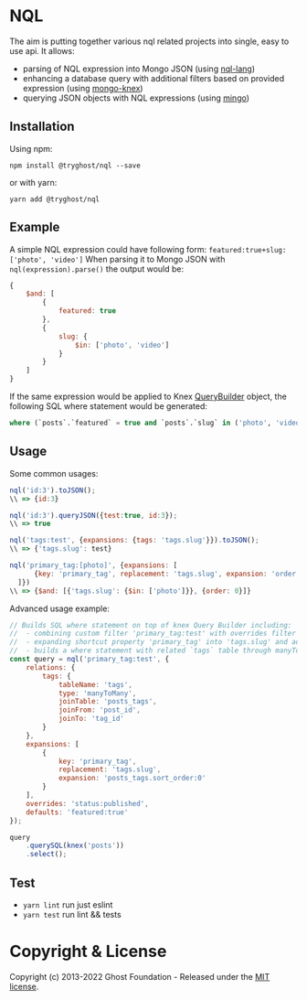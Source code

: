 # NQL
The aim is putting together various nql related projects into single, easy to use api. It allows:
 - parsing of NQL expression into Mongo JSON (using [nql-lang](https://github.com/TryGhost/NQL/tree/main/packages/nql-lang))
 - enhancing a database query with additional filters based on provided expression (using [mongo-knex](https://github.com/TryGhost/NQL/tree/main/packages/mongo-knex))
 - querying JSON objects with NQL expressions (using [mingo](https://github.com/kofrasa/mingo))

## Installation
Using npm:
```
npm install @tryghost/nql --save
```
or with yarn:
```
yarn add @tryghost/nql
```

## Example
A simple NQL expression could have following form: `featured:true+slug:['photo', 'video']`
When parsing it to Mongo JSON with `nql(expression).parse()` the output would be:
```javascript
{
    $and: [
        {
            featured: true
        },
        {
            slug: {
                $in: ['photo', 'video']
            }
        }
    ]
}
```

If the same expression would be applied to Knex [QueryBuilder](https://knexjs.org/#Builder) object, the following SQL where statement would be generated:
```sql
where (`posts`.`featured` = true and `posts`.`slug` in ('photo', 'video'))
```

## Usage
Some common usages:
```javascript
nql('id:3').toJSON();
\\ => {id:3}
```

```javascript
nql('id:3').queryJSON({test:true, id:3});
\\ => true
```

```javascript
nql('tags:test', {expansions: {tags: 'tags.slug'}}).toJSON();
\\ => {'tags.slug': test}
```
```javascript
nql('primary_tag:[photo]', {expansions: [
      {key: 'primary_tag', replacement: 'tags.slug', expansion: 'order:0'}
  ]})
\\ => {$and: [{'tags.slug': {$in: ['photo']}}, {order: 0}]}
```

Advanced usage example:

```javascript
// Builds SQL where statement on top of knex Query Builder including:
//  - combining custom filter 'primary_tag:test' with overrides filter and defaults
//  - expanding shortcut property 'primary_tag' into 'tags.slug' and adding 'posts_tags.sort_order:0' filter
//  - builds a where statement with related `tags` table through manyToMany relation
const query = nql('primary_tag:test', {
    relations: {
        tags: {
            tableName: 'tags',
            type: 'manyToMany',
            joinTable: 'posts_tags',
            joinFrom: 'post_id',
            joinTo: 'tag_id'
        }
    },
    expansions: [
        {
            key: 'primary_tag',
            replacement: 'tags.slug',
            expansion: 'posts_tags.sort_order:0'
        }
    ],
    overrides: 'status:published',
    defaults: 'featured:true'
});

query
    .querySQL(knex('posts'))
    .select();
```

## Test
- `yarn lint` run just eslint
- `yarn test` run lint && tests

# Copyright & License

Copyright (c) 2013-2022 Ghost Foundation - Released under the [MIT license](LICENSE).
